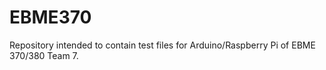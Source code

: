 # EBME370
Repository intended to contain test files for Arduino/Raspberry Pi of EBME 370/380 Team 7.
